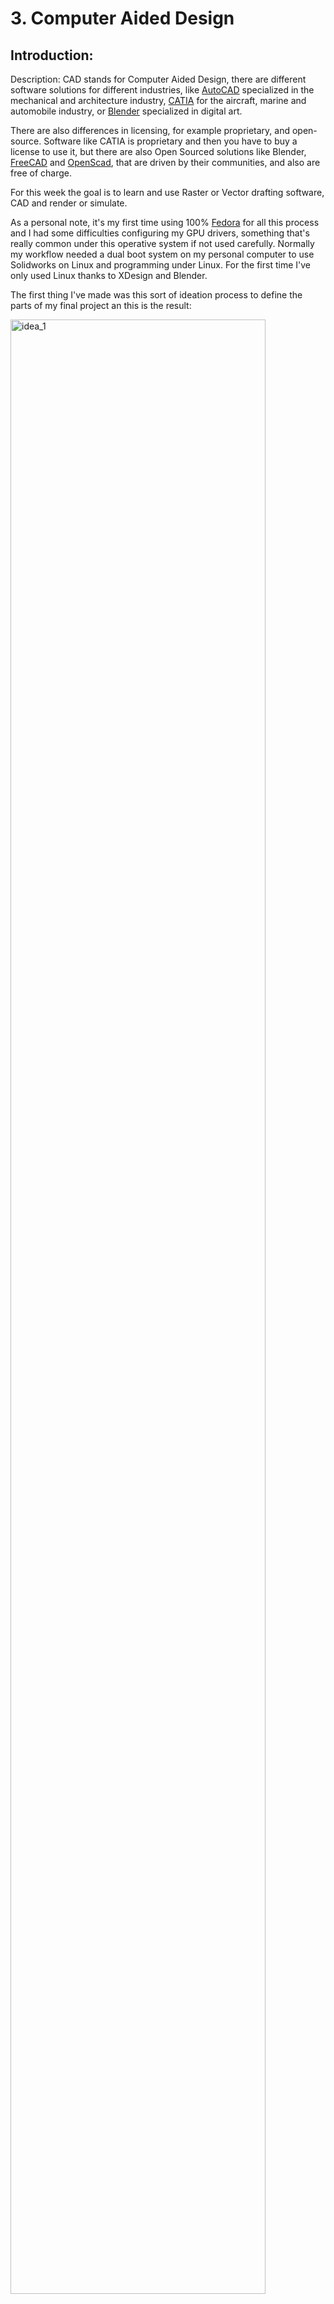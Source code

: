 # 3. Computer Aided Design

## Introduction:

Description: CAD stands for Computer Aided Design, there are different software solutions for different industries, like [AutoCAD](https://www.autodesk.com/products/autocad/overview?term=1-YEAR&support=null) specialized in the mechanical and architecture industry, [CATIA](https://www.3ds.com/products-services/catia/) for the aircraft, marine and automobile industry, or [Blender](https://www.blender.org/) specialized in digital art.

There are also differences in licensing, for example proprietary, and open-source. Software like CATIA is proprietary and then you have to buy a license to use it, but there are also Open Sourced solutions like Blender, [FreeCAD](https://www.freecadweb.org/) and [OpenScad](https://www.openscad.org/), that are driven by their communities, and also are free of charge.

For this week the goal is to learn and use Raster or Vector drafting software, CAD and render or simulate.

As a personal note, it's my first time using 100% [Fedora](https://getfedora.org/) for all this process and I had some difficulties configuring my GPU drivers, something that's really common under this operative system if not used carefully. Normally my workflow needed a dual boot system on my personal computer to use Solidworks on Linux and programming under Linux. For the first time I've only used Linux thanks to XDesign and Blender.

The first thing I've made was this sort of ideation process to define the parts of my final project an this is the result:

<img src="../../images/week03/sketch_1.jpg" alt="idea_1" width="90%"/>

 As my Photo is a bit Pixelated, I've used InkScape to make a vectorized version and then compressed it again as a JPG image:

<img src="../../images/week03/postit.jpg" alt="idea_1" width="90%"/>





### Measuring objects:

I gave myself the challenge to draw one of the earrings used for Cow identification in the experimental farm of [unilasalle](https://www.unilasalle.fr/):

<img src="../../images/week03/photo_0.jpg" alt="photo_0" width="45%"/>
<img src="../../images/week03/photo_1.jpg" alt="photo_1" width="45%"/>



### Image compression and improvement with Gimp:

I took some photos and screen captures for this and sometimes I had too use [Gimp](https://www.gimp.org/) to crop, scale and compress all images shown for this assignment page.

To crop the images I used the Selection tool and then the crop to selection tool under the Image menu in the toolbar.

<img src="../../images/week03/inkscape_1.jpg" alt="photo_0" width="45%"/>
<img src="../../images/week03/inkscape_2.jpg" alt="photo_0" width="45%"/>

To improve contrast and color of images, you just need to use options under the Filters menu in the toolbar.

<img src="../../images/week03/inkscape_3.jpg" alt="photo_0" width="45%"/>
<img src="../../images/week03/inkscape_4.jpg" alt="photo_0" width="45%"/>



## 2D

### InkScape Draft process

Shape sketching with simple forms.

Using difference and union path tools I got the shape, next added the text, codebar and color.

- First create this simple shapes with the circle and rectangle tools. The rounded corners were made with the bezier editor.

<img src="../../images/week03/inkscape_01.jpg" alt="photo_0" width="100%"/>

- Then look for the "**Align and distribute**" palette in the **Object** menu"  

<img src="../../images/week03/inkscape_02.jpg" alt="photo_0" width="100%"/>

- Select all the shapes and use "**Center on vertical axis**"

<img src="../../images/week03/inkscape_03.jpg" alt="photo_0" width="100%"/>

- Then manually adjust the shapes to make the shape as is shown here.

<img src="../../images/week03/inkscape_05.jpg" alt="photo_0" width="100%"/>

- Select all the shapes again and use the "**Union**" boolean operation on the "**Path**" Menu.

<img src="../../images/week03/inkscape_06.jpg" alt="photo_0" width="100%"/>

- This is the result and the first part of the body for the cow earring.

<img src="../../images/week03/inkscape_07.jpg" alt="photo_0" width="100%"/>

- Then make a rectangle an a Oval using the rectangle and circle tools. Try to make the Oval tangent to the first body of the earring as is shown.

<img src="../../images/week03/inkscape_10.jpg" alt="photo_0" width="100%"/>

- Select the rectangle first and then the oval, go to the "**Path**" menu in the toolbar and use the "**Difference**" boolean operation.

<img src="../../images/week03/inkscape_11.jpg" alt="photo_0" width="100%"/>

- Make the same process por the right side.

<img src="../../images/week03/inkscape_12.jpg" alt="photo_0" width="100%"/>

- Now we have two shapes that resemble the earring.

<img src="../../images/week03/inkscape_13.jpg" alt="photo_0" width="100%"/>

- To complete the shape of the earring merge both shapes using the "**Union**" operation again.

<img src="../../images/week03/inkscape_14.jpg" alt="photo_0" width="100%"/>

- This is the basic shape of the earring.

<img src="../../images/week03/inkscape_15.jpg" alt="photo_0" width="100%"/>

- Next use the circle tool and the line bezier tool to match the image shown bellow.

<img src="../../images/week03/inkscape_18.jpg" alt="photo_0" width="100%"/>

- Then select the earring shape first and the lines right after. Use the "**Cut Path**" tool to divide the shape in 3 parts. This is needed to have 3 different colors in the next step and try to make a 3D effect.

<img src="../../images/week03/inkscape_19.jpg" alt="photo_0" width="100%"/>

- Then select the parts to paint it.

<img src="../../images/week03/inkscape_20.jpg" alt="photo_0" width="100%"/>

I've used this colors:

  - <p style="background-color:#ffcc00ff"">Top: #ffcc00ff</p>
  - <p style="background-color:#d4aa00ff"">Middle: #d4aa00ff</p>
  - <p style="background-color:#ffcc00ff"">Bottom: #ffcc00ff</p>

<img src="../../images/week03/inkscape_21.jpg" alt="photo_0" width="100%"/>

- Using the "**Text box tool**" I've wrote the numbers and codes as shown those are similar to the earring, but I didn't found the same font.

<img src="../../images/week03/inkscape_22.jpg" alt="photo_0" width="100%"/>

Then I've painted the "plug" circles in the top:

  - <p style="color:white; background-color:#918a6fff"">Outer: #918a6fff</p>
  - <p style="color:white; background-color:#24221cff"">Inner: #24221cff</p>


### Result:

<img src="../../images/week03/inkscape_23.jpg" alt="photo_0" width="100%"/>


## 3D

### Xdesign:

Review:

I've learned Xdesign and I found it very complicated at first even as a Solidworks user. My main OS is Fedora Linux.



#### Linux configuration:

I've tried to use XDeisgn under Linux using Firefox, and Chromium web navigators.

- Chromium works better than Firefox.
- Activate Hardware acceleration.
- Force hardware GPU use.*

*For Nvidia Nouveau drivers use:

```
DRI_PRIME=1 chromium-browser
```

*For Nvidia propietary drivers, use Bumblebee:

```
optirun chromium-browser
```
<!--
#### Building an ElectronJS application to ensure hardware acceleration

Install node version manager:

```
curl -o- https://raw.githubusercontent.com/nvm-sh/nvm/v0.38.0/install.sh | bash
```

Load configuration to ZSH:

```
source ~/.zshrc
```

-->

#### Introduction

There are some basic operations for 3D modeling:

- 2D Drafting for sketching.
- Linear region extrusion.
- Linear region extraction.
- One axis profile revolution.
- Parametric scaling.

The whole process can be divided into three important steps:

- Sketching
- 3D solids modeling
- Part Modeling
- Assembling

The sketch is the 2D representation of a section or projection and its the base of a 3D model.

The modeling process starts when we transform a 2D shape from a sketch into a 3D entity, there are multiple operations like extrusion, revolution, subtraction and other boolean operations to shape a 3D entity.

An ensemble it's the combination of multiple 3D entities or parts, like in the real life process it requires constrains, joining mechanisms, but here you can restrict the displacement, rotation and collision with a "restriction or relationship" indicator.


#### Start a new XDesign File

We received an account as part of our Fab Academy course to access Xdesign:

This is the URL to access:
[https://eu1-ds-iam.3dexperience.3ds.com/cas/login?service=https%3A//eu1-ifwe.3dexperience.3ds.com/%3FserverId%3DFRONT_2](https://eu1-ds-iam.3dexperience.3ds.com/cas/login?service=https%3A//eu1-ifwe.3dexperience.3ds.com/%3FserverId%3DFRONT_2)

- This is the first screen after login, but I've already made a week03 Dashboard:

<img src="../../images/week03/x_01.jpg" alt="x_01.jpg" width=100%/>

- Then I've created a new component:

<img src="../../images/week03/x_02.jpg" alt="x_02.jpg" width=100%/>

- I've named the component rfid_tag:

<img src="../../images/week03/x_03.jpg" alt="x_03.jpg" width=100%/>

- This is the XDesign workspace:

<img src="../../images/week03/x_04.jpg" alt="x_04.jpg" width=100%/>

This is the sketch toolbar, and I'm going to use:

- Sketch.
- Lines.
- Square.
- Circle.
- Dimension.
- Convert entities.
- Offset.

<img src="../../images/week03/x_05.jpg" alt="x_05.jpg" width=100%/>



#### Sketching:

This is a 2D process where I've made the section of a RFID TAG used for cows and it's based on this model that I've available at FabLab Agrilab.

<img src="../../images/week03/photo_1.jpg" alt="x_05.jpg" width=50%/>

The process its as follows:

- Create a new sketch, select the plane XY and draw a rectangle:

<img src="../../images/week03/x_06.jpg" alt="x_06.jpg" width=30%/>
<img src="../../images/week03/x_07.jpg" alt="x_07.jpg" width=30%/>
<img src="../../images/week03/x_08.jpg" alt="x_08.jpg" width=30%/>
<img src="../../images/week03/x_09.jpg" alt="x_09.jpg" width=30%/>
<img src="../../images/week03/x_10.jpg" alt="x_10.jpg" width=30%/>
<img src="../../images/week03/x_11.jpg" alt="x_11.jpg" width=30%/>

- Redefine the dimensions of each side of the rectangle by using the dimension tool:
- I've measured the tag using the caliper the results are: 79 mm height and 57 mm width.

<img src="../../images/week03/x_12.jpg" alt="x_12.jpg" width=30%/>
<img src="../../images/week03/x_13.jpg" alt="x_13.jpg" width=30%/>
<img src="../../images/week03/x_14.jpg" alt="x_14.jpg" width=30%/>

- The I've converted the lines to contruction lines using right click and selecting the option in the menu:

<img src="../../images/week03/x_15.jpg" alt="x_15.jpg" width=30%/>
<img src="../../images/week03/x_16.jpg" alt="x_16.jpg" width=30%/>

- Then I've made two construction middle lines.

<img src="../../images/week03/x_17.jpg" alt="x_17.jpg" width=30%/>
<img src="../../images/week03/x_18.jpg" alt="x_18.jpg" width=30%/>

- The circle is the holder of the RFID it has a diameter of 20 mm, I've made it tangent to the top line. And I've made a new bottom tangent line for the lower part.

<img src="../../images/week03/x_19.jpg" alt="x_19.jpg" width=30%/>
<img src="../../images/week03/x_20.jpg" alt="x_20.jpg" width=30%/>
<img src="../../images/week03/x_21.jpg" alt="x_21.jpg" width=30%/>
<img src="../../images/week03/x_22.jpg" alt="x_22.jpg" width=30%/>

- Results so far:

<img src="../../images/week03/x_23.jpg" alt="x_23.jpg" width=100%/>

- The 3 points arc tool, works by selecting first the center, start and end.

<img src="../../images/week03/x_24.jpg" alt="x_24.jpg" width=100%/>

- Then I've joined the arc and the circle with tangent lines.

<img src="../../images/week03/x_25.jpg" alt="x_25.jpg" width=100%/>
<img src="../../images/week03/x_26.jpg" alt="x_26.jpg" width=100%/>

- I've used the rounding tool to make round corners with a 4 mm radius.

<img src="../../images/week03/x_27.jpg" alt="x_27.jpg" width=100%/>

- Then I've trimmed the lines to left the sillouete that I'm goint to extrude:

<img src="../../images/week03/x_28.jpg" alt="x_28.jpg" width=100%/>
<img src="../../images/week03/x_29.jpg" alt="x_29.jpg" width=100%/>
<img src="../../images/week03/x_30.jpg" alt="x_30.jpg" width=100%/>

- So far I've been finish a half of the tag and used the Mirror tool, selecting the vertical middle line and selecting the half siloutte:

<img src="../../images/week03/x_31.jpg" alt="x_31.jpg" width=100%/>
<img src="../../images/week03/x_32.jpg" alt="x_32.jpg" width=100%/>
<img src="../../images/week03/x_33.jpg" alt="x_33.jpg" width=100%/>

- This is the final sketch:

<img src="../../images/week03/x_34.jpg" alt="x_34.jpg" width=100%/>

- The final step its to add a inner circle of 14 mm diameter, concentric to the top curve.

<img src="../../images/week03/x_35.jpg" alt="x_35.jpg" width=100%/>
<img src="../../images/week03/x_36.jpg" alt="x_36.jpg" width=100%/>



#### Modeling:

- I've used the extrusion tool and used it on my latest sketch. Left click  on the sketch and on the extrude contextual menu select the thickness 3mm. This is the measurement I got from the RFID Tag using the caliper.

<img src="../../images/week03/x_37.jpg" alt="x_37.jpg" width=100%/>
<img src="../../images/week03/x_38.jpg" alt="" width=100%/>
<img src="../../images/week03/x_39.jpg" alt="" width=100%/>
<img src="../../images/week03/x_40.jpg" alt="" width=100%/>

- Resulting 3D shape:

<img src="../../images/week03/x_41.jpg" alt="" width=100%/>
<img src="../../images/week03/x_42.jpg" alt="" width=100%/>

- Then I've to make a cut through the material using the sketch tool in the thickness or lateral face of the 3D model.

<img src="../../images/week03/x_43.jpg" alt="" width=100%/>

- I've used the convert entity tool to make a projection square on the current sketch:

<img src="../../images/week03/x_44.jpg" alt="" width=100%/>
<img src="../../images/week03/x_45.jpg" alt="" width=100%/>
<img src="../../images/week03/x_46.jpg" alt="" width=100%/>

- Then I've draft the lines based on the measurements of the RFID Tag:

<img src="../../images/week03/x_47.jpg" alt="" width=100%/>
<img src="../../images/week03/x_48.jpg" alt="" width=100%/>
<img src="../../images/week03/x_49.jpg" alt="" width=100%/>
<img src="../../images/week03/x_50.jpg" alt="" width=100%/>

- Then I've created areas to use the extrude cut tool:

<img src="../../images/week03/x_51.jpg" alt="" width=100%/>
<img src="../../images/week03/x_52.jpg" alt="" width=100%/>
<img src="../../images/week03/x_53.jpg" alt="" width=100%/>

- Final sketch so far:

<img src="../../images/week03/x_54.jpg" alt="" width=100%/>

- To extrude the cut, use the extrude tool and select cut:

<img src="../../images/week03/x_55.jpg" alt="" width=100%/>

- I've choose the "up to next" option:

<img src="../../images/week03/x_56.jpg" alt="" width=100%/>

- First result of the cut: And I've missed to define the ramp dimension:

<img src="../../images/week03/x_57.jpg" alt="" width=100%/>
<img src="../../images/week03/x_58.jpg" alt="" width=100%/>

- Defining the ramp dimension:

<img src="../../images/week03/x_59.jpg" alt="" width=100%/>
<img src="../../images/week03/x_60.jpg" alt="" width=100%/>

- Then I've extruded over the shown surface to create a ring using, sketch and extrusion tool:

<img src="../../images/week03/x_61.jpg" alt="" width=100%/>
<img src="../../images/week03/x_62.jpg" alt="" width=100%/>
<img src="../../images/week03/x_63.jpg" alt="" width=100%/>
<img src="../../images/week03/x_64.jpg" alt="" width=100%/>
<img src="../../images/week03/x_65.jpg" alt="" width=100%/>

- Then on the bottom of the tag I've made another ring shape, following again, sketch, extrude process:

<img src="../../images/week03/x_66.jpg" alt="" width=100%/>
<img src="../../images/week03/x_67.jpg" alt="" width=100%/>
<img src="../../images/week03/x_68.jpg" alt="" width=100%/>
<img src="../../images/week03/x_69.jpg" alt="" width=100%/>

- The RFIG TAG has two visible components, so I've made an assembly with the assembly tools.

<img src="../../images/week03/x_70.jpg" alt="" width=100%/>

- I've named the assembly "Physical Product 2":

<img src="../../images/week03/x_71.jpg" alt="" width=100%/>

- Then I've created a new component named "Rfid inner":

<img src="../../images/week03/x_72.jpg" alt="" width=100%/>
<img src="../../images/week03/x_73.jpg" alt="" width=100%/>

- I've used the top face of the ring shown as base for the inner tag component:

<img src="../../images/week03/x_74.jpg" alt="" width=100%/>

- Using the sketch, extrude tool I've made the 3 parts of the body:
- First part:

<img src="../../images/week03/x_75.jpg" alt="" width=100%/>

- a)

<img src="../../images/week03/x_76.jpg" alt="" width=100%/>

- b)

<img src="../../images/week03/x_77.jpg" alt="" width=100%/>

- c)

<img src="../../images/week03/x_78.jpg" alt="" width=100%/>

- d)

<img src="../../images/week03/x_79.jpg" alt="" width=100%/>

- e)

<img src="../../images/week03/x_80.jpg" alt="" width=100%/>

- Second part:

<img src="../../images/week03/x_81.jpg" alt="" width=100%/>
<img src="../../images/week03/x_82.jpg" alt="" width=100%/>

- Third part:

<img src="../../images/week03/x_83.jpg" alt="" width=100%/>
<img src="../../images/week03/x_84.jpg" alt="" width=100%/>


<img src="../../images/week03/x_85.jpg" alt="" width=100%/>

- Final shape:

<img src="../../images/week03/x_86.jpg" alt="" width=100%/>
<img src="../../images/week03/x_87.jpg" alt="" width=100%/>

- Then I've used the apply material tool:

<img src="../../images/week03/x_88.jpg" alt="" width=100%/>

- Selected "Black low gloss plastic":

<img src="../../images/week03/x_89.jpg" alt="" width=100%/>
<img src="../../images/week03/x_90.jpg" alt="" width=100%/>

- Then I've selected the first component I've modeled and applied using the "Apply material tool":

<img src="../../images/week03/x_91.jpg" alt="" width=100%/>

- And selected "Plastic, low glow, yellow":

<img src="../../images/week03/x_92.jpg" alt="" width=100%/>



#### Assembly:

- To make this assembly video I've captured the screen on my computer using [simple screen recorder](https://www.maartenbaert.be/simplescreenrecorder/)

<img src="../../images/week03/as_01.jpg" alt="" width=100%/>

- Selecting a rectangular region of my screen framing my model under [XDesign](https://www.solidworks.com/es/media/solidworks-xdesign-design-go) and then pulsing the relationship constrain "coincident surface".

<img src="../../images/week03/as_02.jpg" alt="" width=100%/>

- [XDesign](https://www.solidworks.com/es/media/solidworks-xdesign-design-go) then makes and animation where the two selected surfaces move until fund each other.

- This is the configuration I've used on simplescreenrecorder.

- a)
<img src="../../images/week03/as_03.jpg" alt="" width=45%/>

- b)

<img src="../../images/week03/as_04.jpg" alt="" width=45%/>

- c)

<img src="../../images/week03/as_05.jpg" alt="" width45%/>

- This is the video result:

<figure class="video_container">
  <video controls="true" allowfullscreen="true">
    <source src="../../images/week03/xdesign_assembly.mp4" type="video/mp4">
  </video>
</figure>


- And then this is a the ffmpeg command I've used. More info in my [project management page.](../../assignments/week02/#video)

<script id="asciicast-GVYKXvYN9nGQclZUruxwxH2TU" src="https://asciinema.org/a/GVYKXvYN9nGQclZUruxwxH2TU.js" data-autoplay="true" data-size="small" data-loop=1 data-t=23 data-speed=2  data-rows=10 async></script>


#### Embed text:

- This process its similar to the past processes, but instead of using the Lines and arcs tools I've used the text tool:

- First I've created a new sketch on the fron surface, following the same proportions of the RFID tag:

<img src="../../images/week03/tx_01.jpg" alt="" width45%/>

- The number 8207 its 25 mm height, -5% spacing and 78% ratio scaled:

<img src="../../images/week03/tx_02.jpg" alt="" width45%/>

- The 27 0808 test its 5mm height -5% Spaced and 90% ratio scaled:

<img src="../../images/week03/tx_03.jpg" alt="" width45%/>

- After finishing the sketch I've extruded it by 0.1mm:

<img src="../../images/week03/tx_04.jpg" alt="" width45%/>
<img src="../../images/week03/tx_05.jpg" alt="" width45%/>

- Finally I've made the same for the FR text:

- And Applied "Plastic, low gloss Black" Material with the "Apply material tool":

<figure class="video_container">
  <video controls="true" allowfullscreen="true">
    <source src="../../images/week03/xdesign_video.mp4" type="video/mp4">
  </video>
</figure>



#### Final result:

- I've captured this view from the photo view tool in XDesign:

<img src="../../images/week03/xdesign_render.jpg" alt="drawing" />


<!--
## AgriLabs workshops:

### 3D modeling with FreeCad:

FreeCAD is a very interesting software, I had some issues on my Linux system but we practiced during our short workshop.

<img src="../../images/week03/freecad_1.jpeg" alt="drawing" width="90%"/>
<img src="../../images/week03/freecad_2.jpeg" alt="drawing" width="90%"/>



### 3D modeling with Blender:

The last time I've used blender was in 2010 and nowadays it looks incredible amazing, the interface and the workflow have improved. At that time we only learn very basic stuff for modeling. But it gave me a very good idea of the possibilities for rendering. So I explored rendering for my self later.

<img src="../../images/week03/blender_1.jpg" alt="drawing" width="90%"/>
<img src="../../images/week03/blender_2.jpg" alt="drawing" width="90%"/>


## Render with blender

I've exported the 3D model from xDesign as STL and imported it in Blender to make this renders.

<img src="../../images/week03/blender_render.jpg" alt="drawing" width="90%"/>

It was easy to paint the faces but it took a while.

<img src="../../images/week03/blender_render_2.jpg" alt="drawing" width="90%"/>

This is the model with a Simple deformation modifier.

The render motor used was Workbench with the basic configuration.

-->


## Files


- [Download 3DXML Xdesign files.](../../files_for_projects/earring_fr27.3dxml)

- [Download InksCape SVG files](../../files_for_projects/inkscape_earring_fr27.zip)

- [Download from XDesign. Note: You need a 3dexperience account.](https://eu1-ifwe.3dexperience.3ds.com/#app:X3DDRIV_AP/content:driveId=R1132100766590&contentId=C0CC36E6092700006020334C00074EA0&contentType=file)

<!--
[Download Blender files](../../files_for_projects/blender_fabacademy.zip)
[Download Render files](../../files_for_projects/TAG_RF27.zip)
-->
